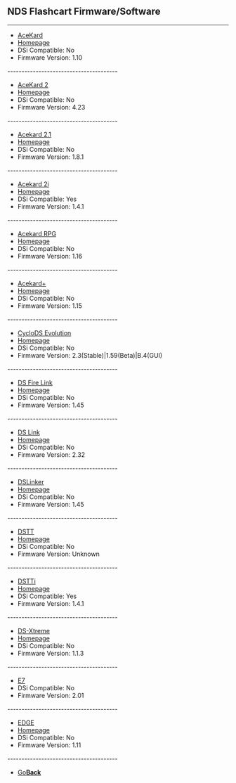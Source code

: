## NDS Flashcart Firmware/Software


---------------------------------------
<ul>
            <li><a href="AceKard.zip">AceKard</a></li>
            <li><a href="http://www.acekard.com">Homepage</a></li>
            <li>DSi Compatible: No</li>
            <li>Firmware Version: 1.10</li>
</ul>
---------------------------------------
<ul>
            <li><a href="Acekard2.zip">AceKard 2</a></li>
            <li><a href="http://www.acekard.com">Homepage</a></li>
            <li>DSi Compatible: No</li>
            <li>Firmware Version: 4.23</li>
</ul>
---------------------------------------
<ul>
            <li><a href="Acekard21.zip">Acekard 2.1</a></li>
            <li><a href="http://www.acekard.com">Homepage</a></li>
            <li>DSi Compatible: No</li>
            <li>Firmware Version: 1.8.1</li>
</ul>
---------------------------------------
<ul>
            <li><a href="Acekard2i.zip">Acekard 2i</a></li>
            <li><a href="http://www.acekard.com">Homepage</a></li>
            <li>DSi Compatible: Yes</li>
            <li>Firmware Version: 1.4.1</li>
</ul>
---------------------------------------
<ul>
            <li><a href="AcekardRPG.zip">Acekard RPG</a></li>
            <li><a href="http://www.acekard.com">Homepage</a></li>
            <li>DSi Compatible: No</li>
            <li>Firmware Version: 1.16</li>
</ul>
---------------------------------------
<ul>
            <li><a href="Acekard+.zip">Acekard+</a></li>
            <li><a href="http://www.acekard.com">Homepage</a></li>
            <li>DSi Compatible: No</li>
            <li>Firmware Version: 1.15</li>
</ul>
---------------------------------------
<ul>
            <li><a href="CycoloDSEvo.zip">CycloDS Evolution</a></li>
            <li><a href="http://www.cyclopsds.com">Homepage</a></li>
            <li>DSi Compatible: No</li>
            <li>Firmware Version: 2.3(Stable)|1.59(Beta)|B.4(GUI)</li>
</ul>
---------------------------------------
<ul>
            <li><a href="DSFireLink.zip">DS Fire Link</a></li>
            <li><a href="http://dsfirelink.com">Homepage</a></li>
            <li>DSi Compatible: No</li>
            <li>Firmware Version: 1.45</li>
</ul>
---------------------------------------
<ul>
            <li><a href="DSLink.zip">DS Link</a></li>
            <li><a href="http://www.ds-link.net/">Homepage</a></li>
            <li>DSi Compatible: No</li>
            <li>Firmware Version: 2.32</li>
</ul>
---------------------------------------
<ul>
            <li><a href="DSLinker.zip">DSLinker</a></li>
            <li><a href="http://www.dslinker.com/">Homepage</a></li>
            <li>DSi Compatible: No</li>
            <li>Firmware Version: 1.45</li>
</ul>
---------------------------------------
<ul>
            <li><a href="DSTT.zip">DSTT</a></li>
            <li><a href="">Homepage</a></li>
            <li>DSi Compatible: No</li>
            <li>Firmware Version: Unknown</li>
</ul>
---------------------------------------
<ul>
            <li><a href="DSTTi.zip">DSTTi</a></li>
            <li><a href="http://www.ndstt.com/download.html">Homepage</a></li>
            <li>DSi Compatible: Yes</li>
            <li>Firmware Version: 1.4.1</li>
</ul>
---------------------------------------
<ul>
            <li><a href="DS-Xtreme.zip">DS-Xtreme</a></li>
            <li><a href="http://www.ds-x.com/">Homepage</a></li>
            <li>DSi Compatible: No</li>
            <li>Firmware Version: 1.1.3</li>
</ul>
---------------------------------------
<ul>
            <li><a href="E7.zip">E7</a></li>
            <li>DSi Compatible: No</li>
            <li>Firmware Version: 2.01</li>
</ul>
---------------------------------------
<ul>
            <li><a href="EDGE.zip">EDGE</a></li>
            <li><a href="http://www.edge-ds.cn/">Homepage</a></li>
            <li>DSi Compatible: No</li>
            <li>Firmware Version: 1.11</li>
</ul>
---------------------------------------

<onebutton>
<ul>
            <li><a href="../">Go<strong>Back</strong></a></li>
          </ul>
</onebutton>
